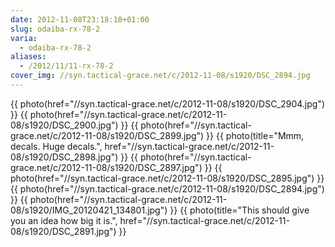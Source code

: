 ```yaml
---
date: 2012-11-08T23:18:10+01:00
slug: odaiba-rx-78-2
varia:
  - odaiba-rx-78-2
aliases:
  - /2012/11/11-rx-78-2
cover_img: //syn.tactical-grace.net/c/2012-11-08/s1920/DSC_2894.jpg
---
```

{{ photo(href="//syn.tactical-grace.net/c/2012-11-08/s1920/DSC_2904.jpg") }}
{{ photo(href="//syn.tactical-grace.net/c/2012-11-08/s1920/DSC_2900.jpg") }}
{{ photo(href="//syn.tactical-grace.net/c/2012-11-08/s1920/DSC_2899.jpg") }}
{{ photo(title="Mmm, decals. Huge decals.", href="//syn.tactical-grace.net/c/2012-11-08/s1920/DSC_2898.jpg") }}
{{ photo(href="//syn.tactical-grace.net/c/2012-11-08/s1920/DSC_2897.jpg") }}
{{ photo(href="//syn.tactical-grace.net/c/2012-11-08/s1920/DSC_2895.jpg") }}
{{ photo(href="//syn.tactical-grace.net/c/2012-11-08/s1920/DSC_2894.jpg") }}
{{ photo(href="//syn.tactical-grace.net/c/2012-11-08/s1920/IMG_20120421_134801.jpg") }}
{{ photo(title="This should give you an idea how big it is.", href="//syn.tactical-grace.net/c/2012-11-08/s1920/DSC_2891.jpg") }}

